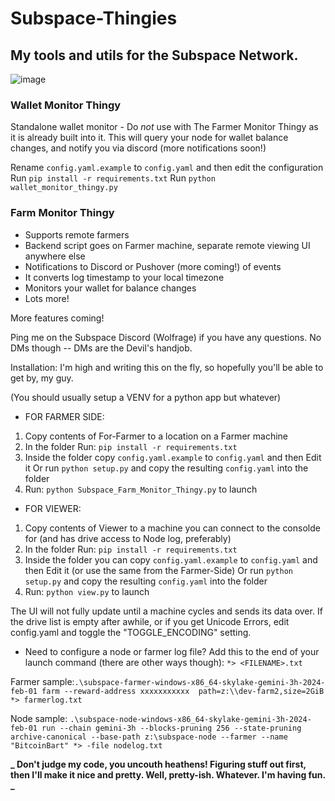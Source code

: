 # Subspace-Thingies

## My tools and utils for the Subspace Network.

![image](https://github.com/wolfrage76/Subspace-Thingies/assets/75458290/c97a59a4-d58d-4306-8863-d7d895896857)


### Wallet Monitor Thingy ###
Standalone wallet monitor - Do *not* use with The Farmer Monitor Thingy as it is already built into it.
This will query your node for wallet balance changes, and notify you via discord (more notifications soon!)

Rename `config.yaml.example` to `config.yaml` and then edit the configuration
Run `pip install -r requirements.txt`
Run `python wallet_monitor_thingy.py`


### Farm Monitor Thingy

- Supports remote farmers
- Backend script goes on Farmer machine, separate remote viewing UI anywhere else
- Notifications to Discord or Pushover (more coming!) of events
- It converts log timestamp to your local timezone
- Monitors your wallet for balance changes
- Lots more!

More features coming!

Ping me on the Subspace Discord (Wolfrage) if you have any questions. No DMs though -- DMs are the Devil's handjob.

Installation:
I'm high and writing this on the fly, so hopefully you'll be able to get by, my guy.

(You should usually setup a VENV for a python app but whatever)

* FOR FARMER SIDE:
1. Copy contents of For-Farmer to a location on a Farmer machine
2. In the folder Run: `pip install -r requirements.txt`
3. Inside the folder copy `config.yaml.example` to `config.yaml` and then Edit it
   Or run `python setup.py` and copy the resulting `config.yaml` into the folder
4. Run: `python Subspace_Farm_Monitor_Thingy.py` to launch


* FOR VIEWER:
1. Copy contents of Viewer to a machine you can connect to the consolde for (and has drive access to Node log, preferably)
2. In the folder Run: `pip install -r requirements.txt`
3. Inside the folder you can copy `config.yaml.example` to `config.yaml` and then Edit it (or use the same from the Farmer-Side)
   Or run `python setup.py` and copy the resulting `config.yaml` into the folder
4. Run: `python view.py` to launch

The UI will not fully update until a machine cycles and sends its data over.  If the drive list is empty after awhile, or if you get Unicode Errors, edit config.yaml and toggle the "TOGGLE_ENCODING" setting.


* Need to configure a node or farmer log file? Add this to the end of your launch command (there are other ways though): `*> <FILENAME>.txt`

Farmer sample:`.\subspace-farmer-windows-x86_64-skylake-gemini-3h-2024-feb-01 farm --reward-address xxxxxxxxxxx  path=z:\\dev-farm2,size=2GiB *> farmerlog.txt`

Node sample: ` .\subspace-node-windows-x86_64-skylake-gemini-3h-2024-feb-01 run --chain gemini-3h --blocks-pruning 256 --state-pruning archive-canonical --base-path z:\subspace-node --farmer --name "BitcoinBart" *> -file nodelog.txt	`

**_ Don't judge my code, you uncouth heathens! Figuring stuff out first, then I'll make it nice and pretty. Well, pretty-ish. Whatever. I'm having fun. _**
